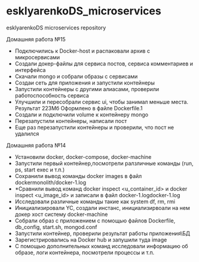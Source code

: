 # esklyarenkoDS_microservices
esklyarenkoDS microservices repository

Домашняя работа №15

- Подключились к Docker-host и распаковали архив с микросервисами
- Создали докер-файлы для сервиса постов, сервиса комментариев и интерфейса
- Скачали mongo и собрали образы с сервисами
- Создаи сеть для приложения и запустили контейнеры
- Запустили контейнеры с другими алиасами, проверили работоспособность сервиса
- Улучшили и пересобрали сервис ui, чтобы занимал меньше места. Результат 223Мб
  Оформлено в файле Dockerfile.1
- Создали и подключили volume к контейнеру mongo
- Перезапустили контейнеры, написали пост
- Еще раз перезапустили контейнеры и проверили, что пост не удалился

Домашняя работа №14

- Установили docker, docker-compose, docker-machine
- Запустили первый контейнер,посмотрели ралзличные команды (run, ps, start exec и т.п.)
- Сохранили вывод команды docker images в файл dockermonolith/docker-1.log
- *Сравнили вывод команд docker inspect <u_container_id> и docker inspect <u_image_id> и записали в файл docker-1.logdocker-1.log
- Исследовали различные команды такие как system df, rm, rmi
- Инициализировали YC, создали инстанс, инициализирвоали на нем докер хост систему docker-machine
- Собрали образ с приложением с помощью файлов Dockerfile, db_config, start.sh, mongod.conf
- Запустили контейнер, проверили результат работы приложения\БД
- Зарегистрировались на Docker hub и запушили туда image
- С помощью дополнительных команд исследовали информацию об образе, логи контейнера, посмотрели процессы и т.п.

